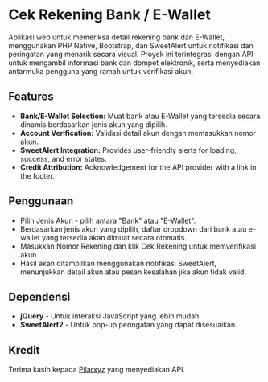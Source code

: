 # Cek Rekening Bank / E-Wallet
Aplikasi web untuk memeriksa detail rekening bank dan E-Wallet, menggunakan PHP Native, Bootstrap, dan SweetAlert untuk notifikasi dan peringatan yang menarik secara visual. Proyek ini terintegrasi dengan API untuk mengambil informasi bank dan dompet elektronik, serta menyediakan antarmuka pengguna yang ramah untuk verifikasi akun.

## Features
- **Bank/E-Wallet Selection:** Muat bank atau E-Wallet yang tersedia secara dinamis berdasarkan jenis akun yang dipilih.
- **Account Verification:** Validasi detail akun dengan memasukkan nomor akun.
- **SweetAlert Integration:** Provides user-friendly alerts for loading, success, and error states.
- **Credit Attribution:** Acknowledgement for the API provider with a link in the footer.

## Penggunaan
- Pilih Jenis Akun - pilih antara "Bank" atau "E-Wallet".
- Berdasarkan jenis akun yang dipilih, daftar dropdown dari bank atau e-wallet yang tersedia akan dimuat secara otomatis.
- Masukkan Nomor Rekening dan klik Cek Rekening untuk memverifikasi akun.
- Hasil akan ditampilkan menggunakan notifikasi SweetAlert, menunjukkan detail akun atau pesan kesalahan jika akun tidak valid.

## Dependensi
- **jQuery** - Untuk interaksi JavaScript yang lebih mudah.
- **SweetAlert2** - Untuk pop-up peringatan yang dapat disesuaikan.

## Kredit
Terima kasih kepada [Pilarxyz](https://github.com/pilarxyz/cek-rekening) yang menyediakan API.

